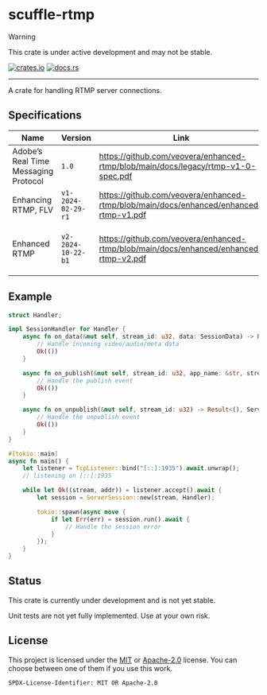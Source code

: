# scuffle-rtmp

> [!WARNING]  
> This crate is under active development and may not be stable.

[![crates.io](https://img.shields.io/crates/v/scuffle-rtmp.svg)](https://crates.io/crates/scuffle-rtmp) [![docs.rs](https://img.shields.io/docsrs/scuffle-rtmp)](https://docs.rs/scuffle-rtmp)

---

A crate for handling RTMP server connections.

## Specifications

| Name | Version | Link | Comments |
| --- | --- | --- | --- |
| Adobe’s Real Time Messaging Protocol | `1.0` | <https://github.com/veovera/enhanced-rtmp/blob/main/docs/legacy/rtmp-v1-0-spec.pdf> | Refered to as 'Legacy RTMP spec' in this documentation |
| Enhancing RTMP, FLV | `v1-2024-02-29-r1` | <https://github.com/veovera/enhanced-rtmp/blob/main/docs/enhanced/enhanced-rtmp-v1.pdf> | |
| Enhanced RTMP | `v2-2024-10-22-b1` | <https://github.com/veovera/enhanced-rtmp/blob/main/docs/enhanced/enhanced-rtmp-v2.pdf> | Refered to as 'Enhanced RTMP spec' in this documentation |

## Example

```rust
struct Handler;

impl SessionHandler for Handler {
    async fn on_data(&mut self, stream_id: u32, data: SessionData) -> Result<(), ServerSessionError> {
        // Handle incoming video/audio/meta data
        Ok(())
    }

    async fn on_publish(&mut self, stream_id: u32, app_name: &str, stream_name: &str) -> Result<(), ServerSessionError> {
        // Handle the publish event
        Ok(())
    }

    async fn on_unpublish(&mut self, stream_id: u32) -> Result<(), ServerSessionError> {
        // Handle the unpublish event
        Ok(())
    }
}

#[tokio::main]
async fn main() {
    let listener = TcpListener::bind("[::]:1935").await.unwrap();
    // listening on [::]:1935

    while let Ok((stream, addr)) = listener.accept().await {
        let session = ServerSession::new(stream, Handler);

        tokio::spawn(async move {
            if let Err(err) = session.run().await {
                // Handle the session error
            }
        });
    }
}
```

## Status

This crate is currently under development and is not yet stable.

Unit tests are not yet fully implemented. Use at your own risk.

## License

This project is licensed under the [MIT](./LICENSE.MIT) or [Apache-2.0](./LICENSE.Apache-2.0) license.
You can choose between one of them if you use this work.

`SPDX-License-Identifier: MIT OR Apache-2.0`
